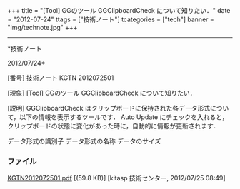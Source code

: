 ﻿+++
title = "[Tool] GGのツール GGClipboardCheck について知りたい．"
date = "2012-07-24"
ttags = ["技術ノート"]
tcategories = ["tech"]
banner = "img/technote.jpg"
+++

-----------------------------------------------------------------------------------------------------------------------------

*技術ノート

2012/07/24*


[番号]
技術ノート KGTN 2012072501

[現象]
[Tool] GGのツール GGClipboardCheck について知りたい．

[説明]
GGClipboardCheck
はクリップボードに保持された各データ形式について，以下の情報を表示するツールです．
Auto Update
にチェックを入れると，クリップボードの状態に変化があった時に，自動的に情報が更新されます．

データ形式の識別子
データ形式の名称
データのサイズ


### ファイル

 
 


[KGTN2012072501.pdf](http://techreport.kitasp.net/attachments/download/960/KGTN2012072501.pdf)
 [(59.8 KB)] [kitasp 技術センター, 2012/07/25
08:49]


 


 

